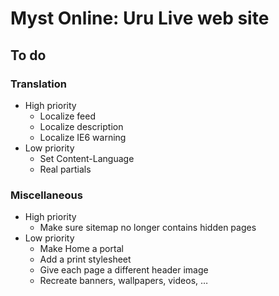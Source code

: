 Myst Online: Uru Live web site
==============================

To do
-----

### Translation

* High priority
	* Localize feed
	* Localize description
	* Localize IE6 warning
* Low priority
	* Set Content-Language
	* Real partials

### Miscellaneous

* High priority
	* Make sure sitemap no longer contains hidden pages
* Low priority
	* Make Home a portal
	* Add a print stylesheet
	* Give each page a different header image
	* Recreate banners, wallpapers, videos, …
